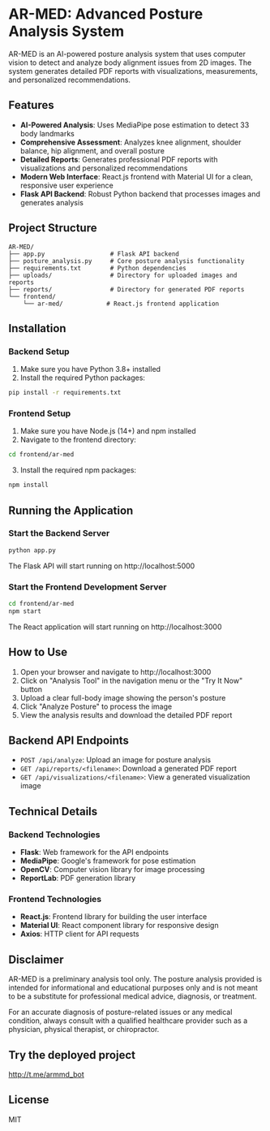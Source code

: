 # AR-MED: Advanced Posture Analysis System

AR-MED is an AI-powered posture analysis system that uses computer vision to detect and analyze body alignment issues from 2D images. The system generates detailed PDF reports with visualizations, measurements, and personalized recommendations.

## Features

- **AI-Powered Analysis**: Uses MediaPipe pose estimation to detect 33 body landmarks
- **Comprehensive Assessment**: Analyzes knee alignment, shoulder balance, hip alignment, and overall posture
- **Detailed Reports**: Generates professional PDF reports with visualizations and personalized recommendations
- **Modern Web Interface**: React.js frontend with Material UI for a clean, responsive user experience
- **Flask API Backend**: Robust Python backend that processes images and generates analysis

## Project Structure

```
AR-MED/
├── app.py                  # Flask API backend
├── posture_analysis.py     # Core posture analysis functionality
├── requirements.txt        # Python dependencies
├── uploads/                # Directory for uploaded images and reports
├── reports/                # Directory for generated PDF reports
└── frontend/
    └── ar-med/            # React.js frontend application
```

## Installation

### Backend Setup

1. Make sure you have Python 3.8+ installed
2. Install the required Python packages:

```bash
pip install -r requirements.txt
```

### Frontend Setup

1. Make sure you have Node.js (14+) and npm installed
2. Navigate to the frontend directory:

```bash
cd frontend/ar-med
```

3. Install the required npm packages:

```bash
npm install
```

## Running the Application

### Start the Backend Server

```bash
python app.py
```

The Flask API will start running on http://localhost:5000

### Start the Frontend Development Server

```bash
cd frontend/ar-med
npm start
```

The React application will start running on http://localhost:3000

## How to Use

1. Open your browser and navigate to http://localhost:3000
2. Click on "Analysis Tool" in the navigation menu or the "Try It Now" button
3. Upload a clear full-body image showing the person's posture
4. Click "Analyze Posture" to process the image
5. View the analysis results and download the detailed PDF report

## Backend API Endpoints

- `POST /api/analyze`: Upload an image for posture analysis
- `GET /api/reports/<filename>`: Download a generated PDF report
- `GET /api/visualizations/<filename>`: View a generated visualization image

## Technical Details

### Backend Technologies

- **Flask**: Web framework for the API endpoints
- **MediaPipe**: Google's framework for pose estimation
- **OpenCV**: Computer vision library for image processing
- **ReportLab**: PDF generation library

### Frontend Technologies

- **React.js**: Frontend library for building the user interface
- **Material UI**: React component library for responsive design
- **Axios**: HTTP client for API requests

## Disclaimer

AR-MED is a preliminary analysis tool only. The posture analysis provided is intended for informational and educational purposes only and is not meant to be a substitute for professional medical advice, diagnosis, or treatment.

For an accurate diagnosis of posture-related issues or any medical condition, always consult with a qualified healthcare provider such as a physician, physical therapist, or chiropractor.
 ## Try the deployed project
 http://t.me/armmd_bot
 
## License

MIT 